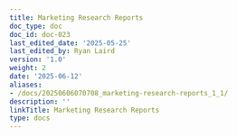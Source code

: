 ```yaml
---
title: Marketing Research Reports
doc_type: doc
doc_id: doc-023
last_edited_date: '2025-05-25'
last_edited_by: Ryan Laird
version: '1.0'
weight: 2
date: '2025-06-12'
aliases:
- /docs/20250606070708_marketing-research-reports_1_1/
description: ''
linkTitle: Marketing Research Reports
type: docs
---
```


